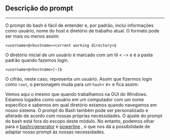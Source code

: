 ## Descrição do prompt

___

O prompt do bash é fácil de entender e, por padrão, inclui informações como usuário, nome do host e diretório de trabalho atual. O formato pode ser mais ou menos assim:

```
<username>@<hostname><current working directory>$
```

O diretório inicial de um usuário é marcado com um til < `~`\> e é a pasta padrão quando fazemos login.

```
<username>@<hostname>[~]$
```

O cifrão, neste caso, representa um usuário. Assim que fizermos login como `root`, o personagem muda para um `hash`< `#`\> e fica assim:

Vemos aqui o mesmo que quando trabalhamos na GUI do Windows. Estamos logados como usuário em um computador com um nome específico e sabemos em qual diretório estamos quando navegamos em nosso sistema. O prompt do Bash também pode ser personalizado e alterado de acordo com nossas próprias necessidades. O ajuste do prompt do bash está fora do escopo deste módulo. No entanto, podemos olhar para o [bashrcgenerator](http://bashrcgenerator.com/) e [powerline](https://github.com/powerline/powerline) , o que nos dá a possibilidade de adaptar nosso prompt às nossas necessidades.
